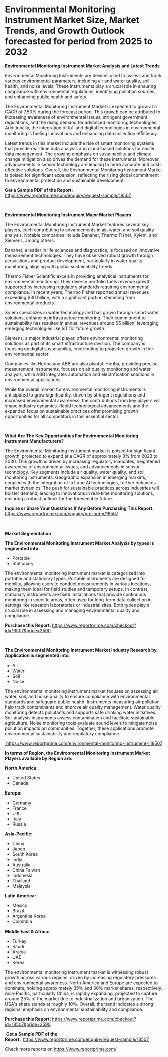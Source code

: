 <p><h1>Environmental Monitoring Instrument Market Size, Market Trends, and Growth Outlook forecasted for period from 2025 to 2032</h1></p><p><strong>Environmental Monitoring Instrument Market Analysis and Latest Trends</strong></p>
<p><p>Environmental Monitoring Instruments are devices used to assess and track various environmental parameters, including air and water quality, soil health, and noise levels. These instruments play a crucial role in ensuring compliance with environmental regulations, identifying pollution sources, and enhancing public health and safety.</p><p>The Environmental Monitoring Instrument Market is expected to grow at a CAGR of 7.50% during the forecast period. This growth can be attributed to increasing awareness of environmental issues, stringent government regulations, and the rising demand for advanced monitoring technologies. Additionally, the integration of IoT and digital technologies in environmental monitoring is fueling innovations and enhancing data collection efficiency.</p><p>Latest trends in this market include the rise of smart monitoring systems that provide real-time data analysis and cloud-based solutions for easier data management. The growing emphasis on sustainability and climate change mitigation also drives the demand for these instruments. Moreover, advancements in sensor technology are leading to more accurate and cost-effective solutions. Overall, the Environmental Monitoring Instrument Market is poised for significant expansion, reflecting the rising global commitment to environmental protection and sustainable development.</p></p>
<p><strong>Get a Sample PDF of the Report:&nbsp;</strong> <a href="https://www.reportprime.com/enquiry/request-sample/18507?utm_campaign=3349&utm_medium=2&utm_source=Github&utm_content=ia&utm_term=19032025&utm_id=environmental-monitoring-instrument">https://www.reportprime.com/enquiry/request-sample/18507</a></p>
<p>&nbsp;</p>
<p><strong>Environmental Monitoring Instrument Major Market Players</strong></p>
<p><p>The Environmental Monitoring Instrument Market features several key players, each contributing to advancements in air, water, and soil quality analysis. Notable companies include Danaher, Thermo Fisher, Xylem, and Siemens, among others.</p><p>Danaher, a leader in life sciences and diagnostics, is focused on innovative measurement technologies. They have observed robust growth through acquisitions and product development, particularly in water quality monitoring, aligning with global sustainability trends. </p><p>Thermo Fisher Scientific excels in providing analytical instruments for environmental monitoring. Their diverse portfolio fuels revenue growth, supported by increasing regulatory standards requiring environmental compliance. In recent years, Thermo Fisher reported annual revenues exceeding $30 billion, with a significant portion stemming from environmental products.</p><p>Xylem specializes in water technology and has grown through smart water solutions, enhancing infrastructure monitoring. Their commitment to sustainability has resulted in annual revenues around $5 billion, leveraging emerging technologies like IoT for future growth.</p><p>Siemens, a major industrial player, offers environmental monitoring solutions as part of its smart infrastructure division. The company is focusing on digital sustainability, contributing to projected growth in the environmental sector.</p><p>Companies like Horiba and ABB are also pivotal. Horiba, providing precise measurement instruments, focuses on air quality monitoring and water analysis, while ABB integrates automation and electrification solutions in environmental applications.</p><p>While the overall market for environmental monitoring instruments is anticipated to grow significantly, driven by stringent regulations and increased environmental awareness, the contributions from key players will shape industry dynamics. Rapid technological advancements and the expanded focus on sustainable practices offer promising growth opportunities for all competitors in this essential sector.</p></p>
<p>&nbsp;</p>
<p><strong>What Are The Key Opportunities For Environmental Monitoring Instrument Manufacturers?</strong></p>
<p><p>The Environmental Monitoring Instrument market is poised for significant growth, projected to expand at a CAGR of approximately 8% from 2023 to 2030. This growth is driven by increasing regulatory mandates, heightened awareness of environmental issues, and advancements in sensor technology. Key segments include air quality, water quality, and soil monitoring instruments. Geographic expansion in emerging markets, coupled with the integration of IoT and AI technologies, further enhances market dynamics. The push for sustainable practices across industries will bolster demand, leading to innovations in real-time monitoring solutions, ensuring a robust outlook for the foreseeable future.</p></p>
<p><strong>Inquire or Share Your Questions If Any Before Purchasing This Report:</strong> <a href="https://www.reportprime.com/enquiry/pre-order/18507?utm_campaign=3349&utm_medium=2&utm_source=Github&utm_content=ia&utm_term=19032025&utm_id=environmental-monitoring-instrument">https://www.reportprime.com/enquiry/pre-order/18507</a></p>
<p>&nbsp;</p>
<p><strong>Market Segmentation</strong></p>
<p><strong>The Environmental Monitoring Instrument Market Analysis by types is segmented into:</strong></p>
<p><ul><li>Portable</li><li>Stationary</li></ul></p>
<p><p>The environmental monitoring instrument market is categorized into portable and stationary types. Portable instruments are designed for mobility, allowing users to conduct measurements in various locations, making them ideal for field studies and temporary setups. In contrast, stationary instruments are fixed installations that provide continuous monitoring in specific areas, often used for long-term data collection in settings like research laboratories or industrial sites. Both types play a crucial role in assessing and managing environmental quality and compliance.</p></p>
<p><strong>Purchase this Report:&nbsp;</strong><a href="https://www.reportprime.com/checkout?id=18507&price=3590&utm_campaign=3349&utm_medium=2&utm_source=Github&utm_content=ia&utm_term=19032025&utm_id=environmental-monitoring-instrument">https://www.reportprime.com/checkout?id=18507&price=3590</a></p>
<p>&nbsp;</p>
<p><strong>The Environmental Monitoring Instrument Market Industry Research by Application is segmented into:</strong></p>
<p><ul><li>Air</li><li>Water</li><li>Soil</li><li>Noise</li></ul></p>
<p><p>The environmental monitoring instrument market focuses on assessing air, water, soil, and noise quality to ensure compliance with environmental standards and safeguard public health. Instruments measuring air pollution help track contaminants and improve air quality management. Water quality monitoring detects pollutants and supports safe drinking water initiatives. Soil analysis instruments assess contamination and facilitate sustainable agriculture. Noise monitoring tools evaluate sound levels to mitigate noise pollution impacts on communities. Together, these applications promote environmental sustainability and regulatory compliance.</p></p>
<p><a href="https://www.reportprime.com/environmental-monitoring-instrument-r18507?utm_campaign=3349&utm_medium=2&utm_source=Github&utm_content=ia&utm_term=19032025&utm_id=environmental-monitoring-instrument">&nbsp;https://www.reportprime.com/environmental-monitoring-instrument-r18507</a></p>
<p><strong>In terms of Region, the Environmental Monitoring Instrument Market Players available by Region are:</strong></p>
<p>
    <p> <strong> North America: </strong>
        <ul>
            <li>United States</li>
            <li>Canada</li>
        </ul>
        </p> 
    <p> <strong> Europe: </strong>
        <ul>
            <li>Germany</li>
            <li>France</li>
            <li>U.K.</li>
            <li>Italy</li>
            <li>Russia</li>
        </ul>
        </p> 
    <p> <strong> Asia-Pacific: </strong>
        <ul>
            <li>China</li>
            <li>Japan</li>
            <li>South Korea</li>
            <li>India</li>
            <li>Australia</li>
            <li>China Taiwan</li>
            <li>Indonesia</li>
            <li>Thailand</li>
            <li>Malaysia</li>
        </ul>
        </p> 
    <p> <strong> Latin America: </strong>
        <ul>
            <li>Mexico</li>
            <li>Brazil</li>
            <li>Argentina Korea</li>
            <li>Colombia</li>
        </ul>
        </p> 
    <p> <strong> Middle East & Africa: </strong>
        <ul>
            <li>Turkey</li>
            <li>Saudi</li>
            <li>Arabia</li>
            <li>UAE</li>
            <li>Korea</li>
        </ul>
    </p>
    </p>
<p><p>The environmental monitoring instrument market is witnessing robust growth across various regions, driven by increasing regulatory pressures and environmental awareness. North America and Europe are expected to dominate, holding approximately 35% and 30% market shares, respectively. Asia-Pacific, particularly China, is rapidly expanding, projected to capture around 25% of the market due to industrialization and urbanization. The USA's share stands at roughly 10%. Overall, the trend indicates a strong regional emphasis on environmental sustainability and compliance.</p></p>
<p><strong>Purchase this Report: </strong><a href="https://www.reportprime.com/checkout?id=18507&price=3590&utm_campaign=3349&utm_medium=2&utm_source=Github&utm_content=ia&utm_term=19032025&utm_id=environmental-monitoring-instrument">https://www.reportprime.com/checkout?id=18507&price=3590</a></p>
<p>&nbsp;<strong>Get a Sample PDF of the Report:&nbsp;&nbsp;</strong><a href="https://www.reportprime.com/enquiry/request-sample/18507?utm_campaign=3349&utm_medium=2&utm_source=Github&utm_content=ia&utm_term=19032025&utm_id=environmental-monitoring-instrument">https://www.reportprime.com/enquiry/request-sample/18507</a></p>
<p><strong></strong></p>
<p>Check more reports on <a href="https://www.reportprime.com/?utm_campaign=3349&utm_medium=2&utm_source=Github&utm_content=ia&utm_term=19032025&utm_id=environmental-monitoring-instrument">https://www.reportprime.com/</a></p>